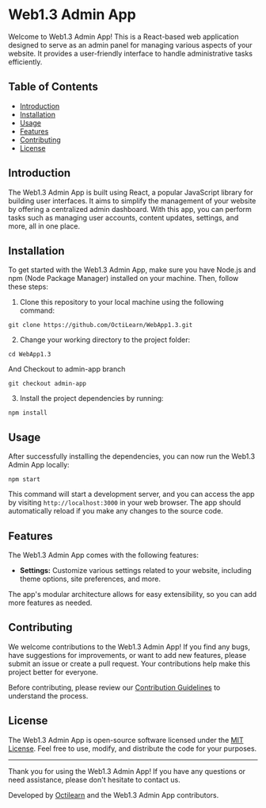 # Web1.3 Admin App

Welcome to Web1.3 Admin App! This is a React-based web application designed to serve as an admin panel for managing various aspects of your website. It provides a user-friendly interface to handle administrative tasks efficiently.

## Table of Contents

- [Introduction](#introduction)
- [Installation](#installation)
- [Usage](#usage)
- [Features](#features)
- [Contributing](#contributing)
- [License](#license)

## Introduction

The Web1.3 Admin App is built using React, a popular JavaScript library for building user interfaces. It aims to simplify the management of your website by offering a centralized admin dashboard. With this app, you can perform tasks such as managing user accounts, content updates, settings, and more, all in one place.

## Installation

To get started with the Web1.3 Admin App, make sure you have Node.js and npm (Node Package Manager) installed on your machine. Then, follow these steps:

1. Clone this repository to your local machine using the following command:

`git clone https://github.com/OctiLearn/WebApp1.3.git`

2. Change your working directory to the project folder:

`cd WebApp1.3`

And Checkout to admin-app branch

`git checkout admin-app`

3. Install the project dependencies by running:

`npm install`

## Usage

After successfully installing the dependencies, you can now run the Web1.3 Admin App locally:

`npm start`

This command will start a development server, and you can access the app by visiting `http://localhost:3000` in your web browser. The app should automatically reload if you make any changes to the source code.

## Features

The Web1.3 Admin App comes with the following features:

- **Settings:** Customize various settings related to your website, including theme options, site preferences, and more.

The app's modular architecture allows for easy extensibility, so you can add more features as needed.

## Contributing

We welcome contributions to the Web1.3 Admin App! If you find any bugs, have suggestions for improvements, or want to add new features, please submit an issue or create a pull request. Your contributions help make this project better for everyone.

Before contributing, please review our [Contribution Guidelines](CONTRIBUTING.md) to understand the process.

## License

The Web1.3 Admin App is open-source software licensed under the [MIT License](LICENSE). Feel free to use, modify, and distribute the code for your purposes.

---

Thank you for using the Web1.3 Admin App! If you have any questions or need assistance, please don't hesitate to contact us.

Developed by [Octilearn](https://github.com/OctiLearn/WebApp1.3) and the Web1.3 Admin App contributors.
